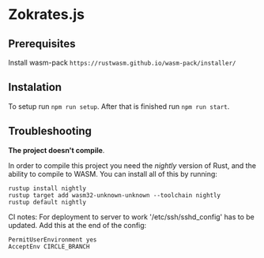 # Zokrates.js

## Prerequisites

Install wasm-pack
`https://rustwasm.github.io/wasm-pack/installer/`

## Instalation

To setup run `npm run setup`.
After that is finished run `npm run start`.

## Troubleshooting

**The project doesn't compile**.

In order to compile this project you need the *nightly* version of Rust, and the ability to compile to WASM. You can install all of this by running:

```
rustup install nightly
rustup target add wasm32-unknown-unknown --toolchain nightly
rustup default nightly
```

CI notes:
For deployment to server to work '/etc/ssh/sshd_config' has to be updated.
Add this at the end of the config:
```
PermitUserEnvironment yes
AcceptEnv CIRCLE_BRANCH
```